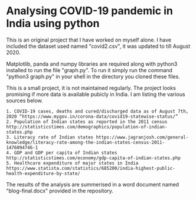 # Analysing COVID-19 pandemic in India using python

This is an original project that I have worked on myself alone. I have included the dataset used named "covid2.csv", it was updated to till August 2020.

Matplotlib, panda and numpy libraries are required along with python3 installed to run the file "graph.py". To run it simply run the command "python3 graph.py" in your shell in the directory you cloned these files.

This is a small project, it is not maintained regularly. The project looks promising if more data is available pubicly in India. I am listing the various sources below.

    1. COVID-19 cases, deaths and cured/discharged data as of August 7th, 2020 “https://www.mygov.in/corona-data/covid19-statewise-status/”
    2. Population of Indian states as reported in the 2011 census http://statisticstimes.com/demographics/population-of-indian-states.php
    3. Literacy rate of Indian states https://www.jagranjosh.com/general-knowledge/literacy-rate-among-the-indian-states-census-2011-1476094746-1
    4. GDP and GDP per capita of Indian states http://statisticstimes.com/economy/gdp-capita-of-indian-states.php
    5. Healthcare expenditure of major states in India https://www.statista.com/statistics/685200/india-highest-public-health-expenditure-by-state/

The results of the analysis are summerised in a word document named "blog-final.docx" provided in the repository.
